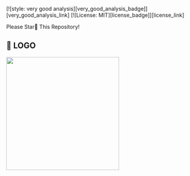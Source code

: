 [![style: very good analysis][very_good_analysis_badge]][very_good_analysis_link]
[![License: MIT][license_badge]][license_link]

Please Star💫 This Repository!

## 📸 LOGO

<img src="https://github.com/demola234/Rydr/blob/main/screenshots/Cover.png?raw=true" height="300"/>
